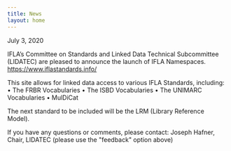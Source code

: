 ```yaml
---
title: News
layout: home
---
```


July 3, 2020

IFLA’s Committee on Standards and Linked Data Technical Subcommittee (LIDATEC) are pleased to announce the launch of IFLA Namespaces. https://www.iflastandards.info/

This site allows for linked data access to various IFLA Standards, including: 
  •	The FRBR Vocabularies
  •	The ISBD Vocabularies
  •	The UNIMARC Vocabularies
  •	MulDiCat

The next standard to be included will be the LRM (Library Reference Model). 

If you have any questions or comments, please contact: Joseph Hafner, Chair, LIDATEC (please use the "feedback" option above)


